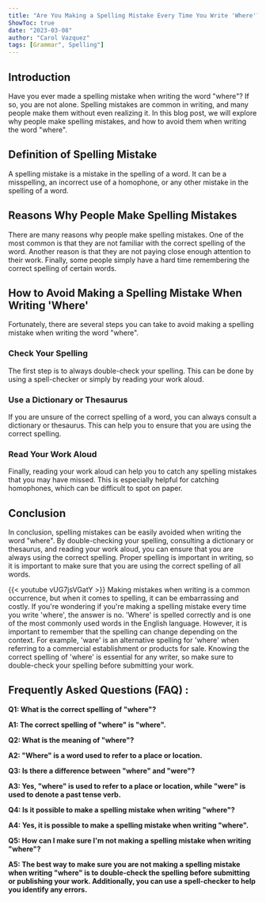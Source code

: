 ```yaml
---
title: "Are You Making a Spelling Mistake Every Time You Write 'Where'? Find Out Now!"
ShowToc: true 
date: "2023-03-08"
author: "Carol Vazquez" 
tags: [Grammar", Spelling"]
---
```

## Introduction

Have you ever made a spelling mistake when writing the word "where"? If so, you are not alone. Spelling mistakes are common in writing, and many people make them without even realizing it. In this blog post, we will explore why people make spelling mistakes, and how to avoid them when writing the word "where". 

## Definition of Spelling Mistake

A spelling mistake is a mistake in the spelling of a word. It can be a misspelling, an incorrect use of a homophone, or any other mistake in the spelling of a word. 

## Reasons Why People Make Spelling Mistakes

There are many reasons why people make spelling mistakes. One of the most common is that they are not familiar with the correct spelling of the word. Another reason is that they are not paying close enough attention to their work. Finally, some people simply have a hard time remembering the correct spelling of certain words. 

## How to Avoid Making a Spelling Mistake When Writing 'Where'

Fortunately, there are several steps you can take to avoid making a spelling mistake when writing the word "where". 

### Check Your Spelling

The first step is to always double-check your spelling. This can be done by using a spell-checker or simply by reading your work aloud. 

### Use a Dictionary or Thesaurus

If you are unsure of the correct spelling of a word, you can always consult a dictionary or thesaurus. This can help you to ensure that you are using the correct spelling. 

### Read Your Work Aloud

Finally, reading your work aloud can help you to catch any spelling mistakes that you may have missed. This is especially helpful for catching homophones, which can be difficult to spot on paper. 

## Conclusion

In conclusion, spelling mistakes can be easily avoided when writing the word "where". By double-checking your spelling, consulting a dictionary or thesaurus, and reading your work aloud, you can ensure that you are always using the correct spelling. Proper spelling is important in writing, so it is important to make sure that you are using the correct spelling of all words.

{{< youtube vUG7jsVGatY >}} 
Making mistakes when writing is a common occurrence, but when it comes to spelling, it can be embarrassing and costly. If you're wondering if you're making a spelling mistake every time you write 'where', the answer is no. 'Where' is spelled correctly and is one of the most commonly used words in the English language. However, it is important to remember that the spelling can change depending on the context. For example, 'ware' is an alternative spelling for 'where' when referring to a commercial establishment or products for sale. Knowing the correct spelling of 'where' is essential for any writer, so make sure to double-check your spelling before submitting your work.

## Frequently Asked Questions (FAQ) :
**Q1: What is the correct spelling of "where"?**

**A1: The correct spelling of "where" is "where".**

**Q2: What is the meaning of "where"?**

**A2: "Where" is a word used to refer to a place or location.**

**Q3: Is there a difference between "where" and "were"?**

**A3: Yes, "where" is used to refer to a place or location, while "were" is used to denote a past tense verb.**

**Q4: Is it possible to make a spelling mistake when writing "where"?**

**A4: Yes, it is possible to make a spelling mistake when writing "where".**

**Q5: How can I make sure I'm not making a spelling mistake when writing "where"?**

**A5: The best way to make sure you are not making a spelling mistake when writing "where" is to double-check the spelling before submitting or publishing your work. Additionally, you can use a spell-checker to help you identify any errors.**





